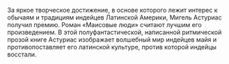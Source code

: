 <!--2017-01-02 07:43:38-->
За яркое творческое достижение, в основе которого лежит интерес к обычаям и традициям индейцев Латинской Америки, Мигель Астуриас получил премию. Роман «Маисовые люди» считают лучшим его произведением. В этой полуфантастической, написанной ритмической прозой книге Астуриас изображает волшебный мир индейцев майя и противопоставляет его латинской культуре, против которой индейцы восстали.